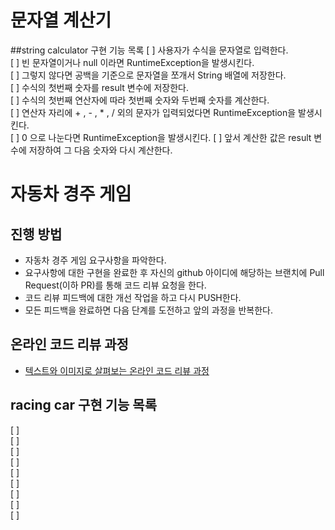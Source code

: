 # 문자열 계산기
##string calculator 구현 기능 목록
[   ] 사용자가 수식을 문자열로 입력한다.\
[   ] 빈 문자열이거나 null 이라면 RuntimeException을 발생시킨다.\
[   ] 그렇지 않다면 공백을 기준으로 문자열을 쪼개서 String 배열에 저장한다.\
[   ] 수식의 첫번째 숫자를 result 변수에 저장한다.\
[   ] 수식의 첫번째 연산자에 따라 첫번째 숫자와 두번째 숫자를 계산한다.\
[   ] 연산자 자리에 + , - , * , / 외의 문자가 입력되었다면 RuntimeException을 발생시킨다.\
[   ] 0 으로 나눈다면 RuntimeException을 발생시킨다.
[   ] 앞서 계산한 값은 result 변수에 저장하여 그 다음 숫자와 다시 계산한다.

# 자동차 경주 게임
## 진행 방법
* 자동차 경주 게임 요구사항을 파악한다.
* 요구사항에 대한 구현을 완료한 후 자신의 github 아이디에 해당하는 브랜치에 Pull Request(이하 PR)를 통해 코드 리뷰 요청을 한다.
* 코드 리뷰 피드백에 대한 개선 작업을 하고 다시 PUSH한다.
* 모든 피드백을 완료하면 다음 단계를 도전하고 앞의 과정을 반복한다.

## 온라인 코드 리뷰 과정
* [텍스트와 이미지로 살펴보는 온라인 코드 리뷰 과정](https://github.com/next-step/nextstep-docs/tree/master/codereview)

## racing car 구현 기능 목록
[   ] \
[   ] \
[   ] \
[   ] \
[   ] \
[   ] \
[   ] \
[   ] \
[   ] 

